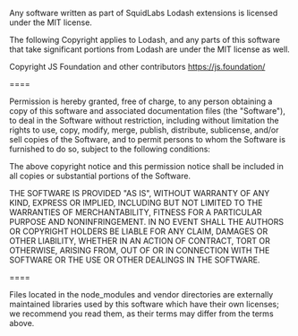 Any software written as part of SquidLabs Lodash extensions is licensed under the MIT license.

The following Copyright applies to Lodash, and any parts of this software that take significant portions from Lodash are under the MIT license as well.

Copyright JS Foundation and other contributors <https://js.foundation/>

====

Permission is hereby granted, free of charge, to any person obtaining
a copy of this software and associated documentation files (the
"Software"), to deal in the Software without restriction, including
without limitation the rights to use, copy, modify, merge, publish,
distribute, sublicense, and/or sell copies of the Software, and to
permit persons to whom the Software is furnished to do so, subject to
the following conditions:

The above copyright notice and this permission notice shall be
included in all copies or substantial portions of the Software.

THE SOFTWARE IS PROVIDED "AS IS", WITHOUT WARRANTY OF ANY KIND,
EXPRESS OR IMPLIED, INCLUDING BUT NOT LIMITED TO THE WARRANTIES OF
MERCHANTABILITY, FITNESS FOR A PARTICULAR PURPOSE AND
NONINFRINGEMENT. IN NO EVENT SHALL THE AUTHORS OR COPYRIGHT HOLDERS BE
LIABLE FOR ANY CLAIM, DAMAGES OR OTHER LIABILITY, WHETHER IN AN ACTION
OF CONTRACT, TORT OR OTHERWISE, ARISING FROM, OUT OF OR IN CONNECTION
WITH THE SOFTWARE OR THE USE OR OTHER DEALINGS IN THE SOFTWARE.

====

Files located in the node_modules and vendor directories are externally
maintained libraries used by this software which have their own
licenses; we recommend you read them, as their terms may differ from the
terms above.
